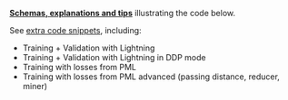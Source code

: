 
[**Schemas, explanations and tips**](https://github.com/OML-Team/open-metric-learning/tree/main/pipelines/features_extraction)
illustrating the code below.

See [extra code snippets](https://open-metric-learning.readthedocs.io/en/latest/feature_extraction/python_examples.html), including:
* Training + Validation with Lightning
* Training + Validation with Lightning in DDP mode
* Training with losses from PML
* Training with losses from PML advanced (passing distance, reducer, miner)
